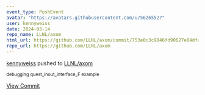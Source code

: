 ```yaml
---
event_type: PushEvent
avatar: "https://avatars.githubusercontent.com/u/5626552?"
user: kennyweiss
date: 2024-03-14
repo_name: LLNL/axom
html_url: https://github.com/LLNL/axom/commit/753e0c3c9846fd90627e84dfa863f494382e7840
repo_url: https://github.com/LLNL/axom
---
```


<a href='https://github.com/kennyweiss' target='_blank'>kennyweiss</a> pushed to <a href='https://github.com/LLNL/axom' target='_blank'>LLNL/axom</a>

<small>debugging quest_inout_interface_F example</small>

<a href='https://github.com/LLNL/axom/commit/753e0c3c9846fd90627e84dfa863f494382e7840' target='_blank'>View Commit</a>
